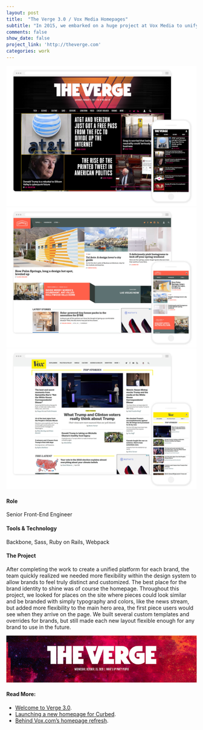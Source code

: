 ```yaml
---
layout: post
title:  "The Verge 3.0 / Vox Media Homepages"
subtitle: "In 2015, we embarked on a huge project at Vox Media to unify all of our brand's websites (8 brands, 350+ sites) under the same design system and underlying platform. In 2016, under a tight deadline, we moved one of our largest brands, The Verge, complete with an overhaul of our platform's Homepage Product and The Verge's identity. We then used this work to influence our other properties homepages."
comments: false
show_date: false
project_link: 'http://theverge.com'
categories: work
---
```


![The Verge's brand new homepage](/assets/images/work/vergehp.jpg)
![Curbed's homepage](/assets/images/work/curbednewhp.jpg)
![Vox's homepage](/assets/images/work/voxhp.jpg)

#### Role
Senior Front-End Engineer

#### Tools & Technology
Backbone, Sass, Ruby on Rails, Webpack

#### The Project
After completing the work to create a unified platform for each brand, the team quickly realized we needed more flexibility within the design system to allow brands to feel truly distinct and customized. The best place for the brand identity to shine was of course the homepage. Throughout this project, we looked for places on the site where pieces could look similar and be branded with simply typography and colors, like the news stream, but added more flexibility to the main hero area, the first piece users would see when they arrive on the page. We built several custom templates and overrides for brands, but still made each new layout flexible enough for any brand to use in the future.

![Homepage showing variation in masthead headers](/assets/images/work/verge_mastheads.gif)

#### Read More:
- [Welcome to Verge 3.0](http://www.theverge.com/2016/11/1/13484656/verge-5th-anniversary-relaunch-2016).
- [Launching a new homepage for Curbed](https://product.voxmedia.com/2017/3/2/14779570/launching-a-new-homepage-for-curbed).
- [Behind Vox.com’s homepage refresh](https://product.voxmedia.com/2017/4/6/15182844/behind-vox-homepage-refresh).
